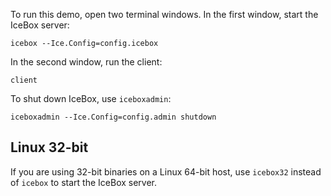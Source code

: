 To run this demo, open two terminal windows. In the first window,
start the IceBox server:

```
icebox --Ice.Config=config.icebox
```

In the second window, run the client:
```
client
```

To shut down IceBox, use `iceboxadmin`:
```
iceboxadmin --Ice.Config=config.admin shutdown
```

Linux 32-bit
------------

If you are using 32-bit binaries on a Linux 64-bit host, use
`icebox32` instead of `icebox` to start the IceBox server.
